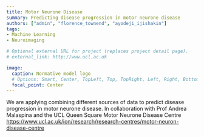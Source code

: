 ```yaml
---
title: Motor Neurone Disease
summary: Predicting disease progression in motor neurone disease 
authors: ["admin", "florence_townend", "ayodeji_ijishakin"]
tags:
- Machine Learning
- Neuroimaging

# Optional external URL for project (replaces project detail page).
# external_link: http://www.ucl.ac.uk

image:
  caption: Normative model logo
  # Options: Smart, Center, TopLeft, Top, TopRight, Left, Right, BottomLeft, Bottom, BottomRight
  focal_point: Center
---
```


We are applying combining different sources of data to predict disease progression in motor neurone disease. In collaboration with Prof Andrea Malaspina and the UCL Queen Square Motor Neurone Disease Centre https://www.ucl.ac.uk/ion/research/research-centres/motor-neuron-disease-centre
